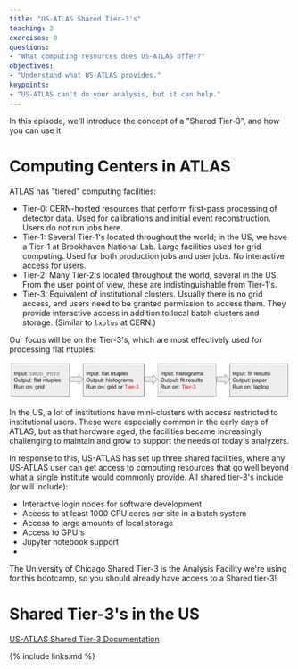 ```yaml
---
title: "US-ATLAS Shared Tier-3's"
teaching: 2
exercises: 0
questions:
- "What computing resources does US-ATLAS offer?"
objectives:
- "Understand what US-ATLAS provides."
keypoints:
- "US-ATLAS can't do your analysis, but it can help."
---
```


In this episode, we'll introduce the concept of a "Shared Tier-3", and how you can use it.

# Computing Centers in ATLAS

ATLAS has "tiered" computing facilities:

- Tier-0: CERN-hosted resources that perform first-pass processing of detector data.  Used for calibrations and initial event reconstruction.  Users do not run jobs here.
- Tier-1: Several Tier-1's located throughout the world; in the US, we have a Tier-1 at Brookhaven National Lab.  Large facilities used for grid computing.  Used for both production jobs and user jobs.  No interactive access for users.
- Tier-2: Many Tier-2's located throughout the world, several in the US.  From the user point of view, these are indistinguishable from Tier-1's.
- Tier-3: Equivalent of institutional clusters.  Usually there is no grid access, and users need to be granted permission to access them.  They provide interactive access in addition to local batch clusters and storage.  (Similar to `lxplus` at CERN.)

Our focus will be on the Tier-3's, which are most effectively used for processing flat ntuples:

![image info](./../fig/analysis_workflow.png)

In the US, a lot of institutions have mini-clusters with access restricted to institutional users.  These were especially common in the early days of ATLAS, but as that hardware aged, the facilities became increasingly challenging to maintain and grow to support the needs of today's analyzers.

In response to this, US-ATLAS has set up three shared facilities, where any US-ATLAS user can get access to computing resources that go well beyond what a single institute would commonly provide.  All shared tier-3's include (or will include):

- Interactve login nodes for software development
- Access to at least 1000 CPU cores per site in a batch system
- Access to large amounts of local storage
- Access to GPU's
- Jupyter notebook support
- 

The University of Chicago Shared Tier-3 is the Analysis Facility we're using for this bootcamp, so you should already have access to a Shared tier-3!

# Shared Tier-3's in the US

[US-ATLAS Shared Tier-3 Documentation](https://usatlas.readthedocs.io/projects/af-docs/en/latest/)

{% include links.md %}


